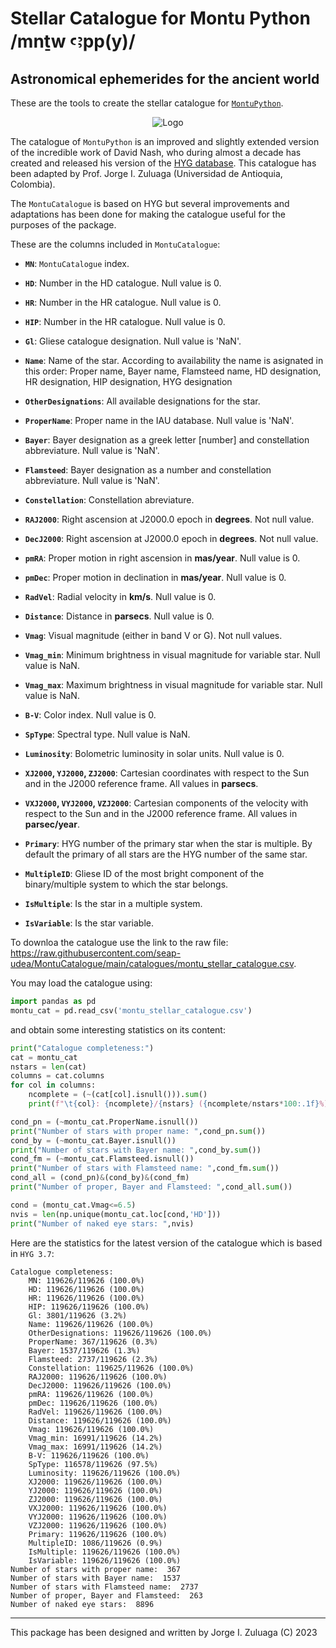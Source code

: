 # Stellar Catalogue for Montu Python /mnṯw ꜥꜣpp(y)/
## Astronomical ephemerides for the ancient world

These are the tools to create the stellar catalogue for [`MontuPython`](https://github.com/seap-udea/MontuPython).

<p align="center"><img src="https://github.com/seap-udea/MontuCatalogue/blob/main/map-allstars-colors.png?raw=true" alt="Logo""/></p>

The catalogue of `MontuPython` is an improved and slightly extended version of the incredible work of David Nash, who during almost a decade has created and released his version of the [HYG database](http://www.astronexus.com/hyg).  This catalogue has been adapted by Prof. Jorge I. Zuluaga (Universidad de Antioquia, Colombia).

The `MontuCatalogue` is based on HYG but several improvements and adaptations has been done for making the catalogue useful for the purposes of the package.

These are the columns included in `MontuCatalogue`:

- **`MN`**: `MontuCatalogue` index.

- **`HD`**: Number in the HD catalogue. Null value is 0.

- **`HR`**: Number in the HR catalogue. Null value is 0.

- **`HIP`**: Number in the HR catalogue. Null value is 0.

- **`Gl`**: Gliese catalogue designation. Null value is 'NaN'.

- **`Name`**: Name of the star. According to availability the name is asignated in this order: Proper name, Bayer name, Flamsteed name, HD designation, HR  designation, HIP designation, HYG designation

- **`OtherDesignations`**: All available designations for the star.

- **`ProperName`**: Proper name in the IAU database. Null value is 'NaN'.

- **`Bayer`**: Bayer designation as a greek letter [number] and constellation abbreviature. Null value is 'NaN'.

- **`Flamsteed`**: Bayer designation as a number and constellation abbreviature. Null value is 'NaN'.

- **`Constellation`**: Constellation abreviature. 

- **`RAJ2000`**: Right ascension at J2000.0 epoch in **degrees**. Not null value.

- **`DecJ2000`**: Right ascension at J2000.0 epoch in **degrees**. Not null value.

- **`pmRA`**: Proper motion in right ascension in **mas/year**. Null value is 0.

- **`pmDec`**: Proper motion in declination in **mas/year**. Null value is 0.

- **`RadVel`**: Radial velocity in **km/s**. Null value is 0.

- **`Distance`**: Distance in **parsecs**. Null value is 0. 

- **`Vmag`**: Visual magnitude (either in band V or G). Not null values.

- **`Vmag_min`**: Minimum brightness in visual magnitude for variable star. Null value is NaN.

- **`Vmag_max`**: Maximum brightness in visual magnitude for variable star. Null value is NaN.

- **`B-V`**: Color index. Null value is 0.

- **`SpType`**: Spectral type. Null value is NaN.

- **`Luminosity`**: Bolometric luminosity in solar units. Null value is 0.

- **`XJ2000`, `YJ2000`, `ZJ2000`**: Cartesian coordinates with respect to the Sun and in the J2000 reference frame. All values in **parsecs**.

- **`VXJ2000`, `VYJ2000`, `VZJ2000`**: Cartesian components of the velocity with respect to the Sun and in the J2000 reference frame. All values in **parsec/year**.

- **`Primary`**: HYG number of the primary star when the star is multiple. By default the primary of all stars are the HYG number of the same star.

- **`MultipleID`**: Gliese ID of the most bright component of the binary/multiple system to which the star belongs.

- **`IsMultiple`**: Is the star in a multiple system.

- **`IsVariable`**: Is the star variable.

To downloa the catalogue use the link to the raw file: https://raw.githubusercontent.com/seap-udea/MontuCatalogue/main/catalogues/montu_stellar_catalogue.csv.

You may load the catalogue using:

```python
import pandas as pd
montu_cat = pd.read_csv('montu_stellar_catalogue.csv')
```

and obtain some interesting statistics on its content:

```python
print("Catalogue completeness:")
cat = montu_cat
nstars = len(cat)
columns = cat.columns
for col in columns:
    ncomplete = (~(cat[col].isnull())).sum()
    print(f"\t{col}: {ncomplete}/{nstars} ({ncomplete/nstars*100:.1f}%)")

cond_pn = (~montu_cat.ProperName.isnull())
print("Number of stars with proper name: ",cond_pn.sum())
cond_by = (~montu_cat.Bayer.isnull())
print("Number of stars with Bayer name: ",cond_by.sum())
cond_fm = (~montu_cat.Flamsteed.isnull())
print("Number of stars with Flamsteed name: ",cond_fm.sum())
cond_all = (cond_pn)&(cond_by)&(cond_fm)
print("Number of proper, Bayer and Flamsteed: ",cond_all.sum())

cond = (montu_cat.Vmag<=6.5)
nvis = len(np.unique(montu_cat.loc[cond,'HD']))
print("Number of naked eye stars: ",nvis)
```

Here are the statistics for the latest version of the catalogue which is based in `HYG 3.7`:

```
Catalogue completeness:
	MN: 119626/119626 (100.0%)
	HD: 119626/119626 (100.0%)
	HR: 119626/119626 (100.0%)
	HIP: 119626/119626 (100.0%)
	Gl: 3801/119626 (3.2%)
	Name: 119626/119626 (100.0%)
	OtherDesignations: 119626/119626 (100.0%)
	ProperName: 367/119626 (0.3%)
	Bayer: 1537/119626 (1.3%)
	Flamsteed: 2737/119626 (2.3%)
	Constellation: 119625/119626 (100.0%)
	RAJ2000: 119626/119626 (100.0%)
	DecJ2000: 119626/119626 (100.0%)
	pmRA: 119626/119626 (100.0%)
	pmDec: 119626/119626 (100.0%)
	RadVel: 119626/119626 (100.0%)
	Distance: 119626/119626 (100.0%)
	Vmag: 119626/119626 (100.0%)
	Vmag_min: 16991/119626 (14.2%)
	Vmag_max: 16991/119626 (14.2%)
	B-V: 119626/119626 (100.0%)
	SpType: 116578/119626 (97.5%)
	Luminosity: 119626/119626 (100.0%)
	XJ2000: 119626/119626 (100.0%)
	YJ2000: 119626/119626 (100.0%)
	ZJ2000: 119626/119626 (100.0%)
	VXJ2000: 119626/119626 (100.0%)
	VYJ2000: 119626/119626 (100.0%)
	VZJ2000: 119626/119626 (100.0%)
	Primary: 119626/119626 (100.0%)
	MultipleID: 1086/119626 (0.9%)
	IsMultiple: 119626/119626 (100.0%)
	IsVariable: 119626/119626 (100.0%)
Number of stars with proper name:  367
Number of stars with Bayer name:  1537
Number of stars with Flamsteed name:  2737
Number of proper, Bayer and Flamsteed:  263
Number of naked eye stars:  8896
```
------------

This package has been designed and written by Jorge I. Zuluaga (C) 2023